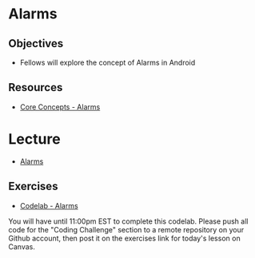 # Alarms

## Objectives
* Fellows will explore the concept of Alarms in Android

## Resources
* [Core Concepts - Alarms](https://google-developer-training.github.io/android-developer-fundamentals-course-concepts-v2/unit-3-working-in-the-background/lesson-8-alarms-and-schedulers/8-2-c-alarms/8-2-c-alarms.html)

# Lecture

* [Alarms](https://docs.google.com/presentation/d/1Xz5TVqIsKWR2J1-OdZHrSh3mE52AIAWeVhhVNkVdnQE/edit#slide=id.p)

## Exercises

* [Codelab - Alarms](https://codelabs.developers.google.com/codelabs/android-training-alarm-manager/index.html?index=..%2F..%2Fandroid-training#0)

You will have until 11:00pm EST to complete this codelab. Please push all code for the "Coding Challenge" section to a remote repository on your Github account, then post it on the exercises link for today's lesson on Canvas.
